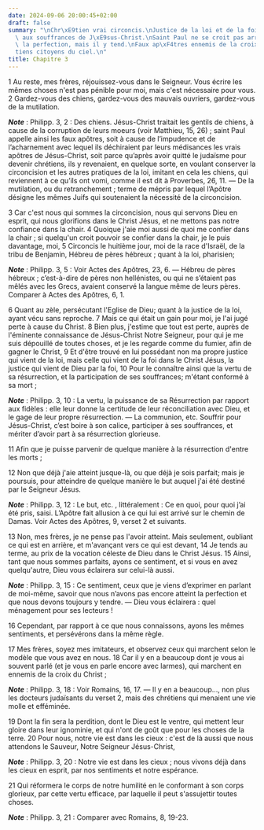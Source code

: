 ```yaml
---
date: 2024-09-06 20:00:45+02:00
draft: false
summary: "\nChr\xE9tien vrai circoncis.\nJustice de la loi et de la foi.\nParticipation\
  \ aux souffrances de J\xE9sus-Christ.\nSaint Paul ne se croit pas arriv\xE9 \xE0\
  \ la perfection, mais il y tend.\nFaux ap\xF4tres ennemis de la croix.\nChr\xE9\
  tiens citoyens du ciel.\n"
title: Chapitre 3
---
```





1 Au reste, mes frères, réjouissez-vous dans le Seigneur. Vous écrire les mêmes choses n'est pas pénible pour moi, mais c'est nécessaire pour vous. 2 Gardez-vous des chiens, gardez-vous des mauvais ouvriers, gardez-vous de la mutilation.

***Note*** :  Philipp. 3, 2 : Des chiens. Jésus-Christ traitait les gentils de chiens, à cause de la corruption de leurs moeurs (voir Matthieu, 15, 26) ; saint Paul appelle ainsi les faux apôtres, soit à cause de l’impudence et de l’acharnement avec lequel ils déchiraient par leurs médisances les vrais apôtres de Jésus-Christ, soit parce qu’après avoir quitté le judaïsme pour devenir chrétiens, ils y revenaient, en quelque sorte, en voulant conserver la circoncision et les autres pratiques de la loi, imitant en cela les chiens, qui reviennent à ce qu’ils ont vomi, comme il est dit à Proverbes, 26, 11. ― De la mutilation, ou du retranchement ; terme de mépris par lequel l’Apôtre désigne les mêmes Juifs qui soutenaient la nécessité de la circoncision.

3 Car c'est nous qui sommes la circoncision, nous qui servons Dieu en esprit, qui nous glorifions dans le Christ Jésus, et ne mettons pas notre confiance dans la chair. 4 Quoique j'aie moi aussi de quoi me confier dans la chair ; si quelqu'un croit pouvoir se confier dans la chair, je le puis davantage, moi, 5 Circoncis le huitième jour, moi de la race d'Israël, de la tribu de Benjamin, Hébreu de pères hébreux ; quant à la loi, pharisien;

***Note*** :  Philipp. 3, 5 : Voir Actes des Apôtres, 23, 6. ― Hébreu de pères hébreux ; c’est-à-dire de pères non hellénistes, ou qui ne s’étaient pas mêlés avec les Grecs, avaient conservé la langue même de leurs pères. Comparer à Actes des Apôtres, 6, 1.

6 Quant au zèle, persécutant l'Eglise de Dieu; quant à la justice de la loi, ayant vécu sans reproche. 7 Mais ce qui était un gain pour moi, je l'ai jugé perte à cause du Christ. 8 Bien plus, j'estime que tout est perte, auprès de l'éminente connaissance de Jésus-Christ Notre Seigneur, pour qui je me suis dépouillé de toutes choses, et je les regarde comme du fumier, afin de gagner le Christ, 9 Et d'être trouvé en lui possédant non ma propre justice qui vient de la loi, mais celle qui vient de la foi dans le Christ Jésus, la justice qui vient de Dieu par la foi, 10 Pour le connaître ainsi que la vertu de sa résurrection, et la participation de ses souffrances; m'étant conformé à sa mort ;

***Note*** :  Philipp. 3, 10 : La vertu, la puissance de sa Résurrection par rapport aux fidèles : elle leur donne la certitude de leur réconciliation avec Dieu, et le gage de leur propre résurrection. ― La communion, etc. Souffrir pour Jésus-Christ, c’est boire à son calice, participer à ses souffrances, et mériter d’avoir part à sa résurrection glorieuse.

11 Afin que je puisse parvenir de quelque manière à la résurrection d'entre les morts ;


12 Non que déjà j'aie atteint jusque-là, ou que déjà je sois parfait; mais je poursuis, pour atteindre de quelque manière le but auquel j'ai été destiné par le Seigneur Jésus.

***Note*** :  Philipp. 3, 12 : Le but, etc. , littéralement : Ce en quoi, pour quoi j’ai été pris, saisi. L’Apôtre fait allusion à ce qui lui est arrivé sur le chemin de Damas. Voir Actes des Apôtres, 9, verset 2 et suivants.

13 Non, mes frères, je ne pense pas l'avoir atteint. Mais seulement, oubliant ce qui est en arrière, et m'avançant vers ce qui est devant, 14 Je tends au terme, au prix de la vocation céleste de Dieu dans le Christ Jésus. 15 Ainsi, tant que nous sommes parfaits, ayons ce sentiment, et si vous en avez quelqu'autre, Dieu vous éclairera sur celui-là aussi.

***Note*** :  Philipp. 3, 15 : Ce sentiment, ceux que je viens d’exprimer en parlant de moi-même, savoir que nous n’avons pas encore atteint la perfection et que nous devons toujours y tendre. ― Dieu vous éclairera : quel ménagement pour ses lecteurs !

16 Cependant, par rapport à ce que nous connaissons, ayons les mêmes sentiments, et persévérons dans la même règle.


17 Mes frères, soyez mes imitateurs, et observez ceux qui marchent selon le modèle que vous avez en nous. 18 Car il y en a beaucoup dont je vous ai souvent parlé (et je vous en parle encore avec larmes), qui marchent en ennemis de la croix du Christ ;

***Note*** :  Philipp. 3, 18 : Voir Romains, 16, 17. ― Il y en a beaucoup…, non plus les docteurs judaïsants du verset 2, mais des chrétiens qui menaient une vie molle et efféminée.

19 Dont la fin sera la perdition, dont le Dieu est le ventre, qui mettent leur gloire dans leur ignominie, et qui n'ont de goût que pour les choses de la terre. 20 Pour nous, notre vie est dans les cieux : c'est de là aussi que nous attendons le Sauveur, Notre Seigneur Jésus-Christ,

***Note*** :  Philipp. 3, 20 : Notre vie est dans les cieux ; nous vivons déjà dans les cieux en esprit, par nos sentiments et notre espérance.

21 Qui réformera le corps de notre humilité en le conformant à son corps glorieux, par cette vertu efficace, par laquelle il peut s'assujettir toutes choses.

***Note*** :  Philipp. 3, 21 : Comparer avec Romains, 8, 19-23.

